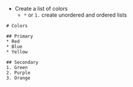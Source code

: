 
* Create a list of colors
    * `*` or `1.` create unordered and ordered lists

```
# Colors 

## Primary 
* Red
* Blue
* Yellow

## Secondary
1. Green
2. Purple
3. Orange
```


